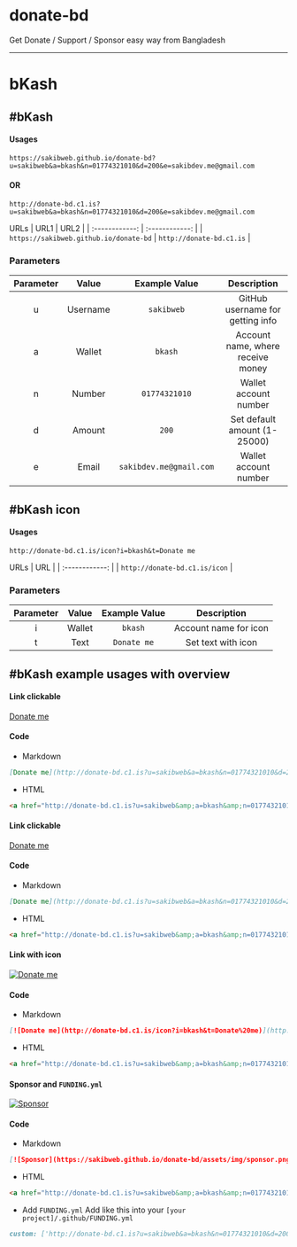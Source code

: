 # donate-bd
Get Donate / Support / Sponsor easy way from Bangladesh

------------


# bKash
## #bKash
#### Usages
```
https://sakibweb.github.io/donate-bd?u=sakibweb&a=bkash&n=01774321010&d=200&e=sakibdev.me@gmail.com
```
#### OR
```
http://donate-bd.c1.is?u=sakibweb&a=bkash&n=01774321010&d=200&e=sakibdev.me@gmail.com
```
URLs
| URL1  | URL2  |
| :------------: | :------------: |
| `https://sakibweb.github.io/donate-bd`  |  `http://donate-bd.c1.is` |
### Parameters
| Parameter  |  Value  |  Example Value  |  Description  |
| :------------: | :------------: | :------------: | :------------: |
| u  |  Username  | `sakibweb`  |  GitHub username for getting info  |
| a  |  Wallet  | `bkash`  |  Account name, where receive money  |
| n  |  Number  | `01774321010`  |  Wallet account number  |
| d  |  Amount  | `200`  |  Set default amount (1-25000)  |
| e  |  Email  | `sakibdev.me@gmail.com`  |  Wallet account number  |

## #bKash icon
#### Usages
```
http://donate-bd.c1.is/icon?i=bkash&t=Donate me
```
URLs
| URL |
| :------------: |
| `http://donate-bd.c1.is/icon` |
### Parameters
| Parameter  |  Value  |  Example Value  |  Description  |
| :------------: | :------------: | :------------: | :------------: |
| i |  Wallet  | `bkash`  |  Account name for icon |
| t |  Text  | `Donate me`  |  Set text with icon |

## #bKash example usages with overview
#### Link clickable 
[Donate me](http://donate-bd.c1.is?u=sakibweb&a=bkash&n=01774321010&d=200&e=sakibdev.me@gmail.com "Donate me")
#### Code
* Markdown
```markdown
[Donate me](http://donate-bd.c1.is?u=sakibweb&a=bkash&n=01774321010&d=200&e=sakibdev.me@gmail.com "Donate me")
```
* HTML
```html
<a href="http://donate-bd.c1.is?u=sakibweb&amp;a=bkash&amp;n=01774321010&amp;d=200&amp;e=sakibdev.me@gmail.com" title="Donate me" rel="nofollow">Donate me</a>
```
#### Link clickable 
[Donate me](http://donate-bd.c1.is?u=sakibweb&a=bkash&n=01774321010&d=200&e=sakibdev.me@gmail.com "Donate me")
#### Code
* Markdown
```markdown
[Donate me](http://donate-bd.c1.is?u=sakibweb&a=bkash&n=01774321010&d=200&e=sakibdev.me@gmail.com "Donate me")
```
* HTML
```html
<a href="http://donate-bd.c1.is?u=sakibweb&amp;a=bkash&amp;n=01774321010&amp;d=200&amp;e=sakibdev.me@gmail.com" title="Donate me" rel="nofollow">Donate me</a>
```
#### Link with icon
[![Donate me](http://donate-bd.c1.is/icon?i=bkash&t=Donate%20me)](http://donate-bd.c1.is?u=sakibweb&a=bkash&n=01774321010&d=200&e=sakibdev.me@gmail.com "Donate me")
#### Code
* Markdown
```markdown
[![Donate me](http://donate-bd.c1.is/icon?i=bkash&t=Donate%20me)](http://donate-bd.c1.is?u=sakibweb&a=bkash&n=01774321010&d=200&e=sakibdev.me@gmail.com "Donate me")
```
* HTML
```html
<a href="http://donate-bd.c1.is?u=sakibweb&amp;a=bkash&amp;n=01774321010&amp;d=200&amp;e=sakibdev.me@gmail.com" title="Donate me" rel="nofollow"><img alt="Donate me" src="http://donate-bd.c1.is/icon?i=bkash&t=Donate me"></a>
```

#### Sponsor and `FUNDING.yml`
[![Sponsor](https://sakibweb.github.io/donate-bd/assets/img/sponsor.png)](http://donate-bd.c1.is?u=sakibweb&a=bkash&n=01774321010&d=200&e=sakibdev.me@gmail.com "Sponsor")
#### Code
* Markdown
```markdown
[![Sponsor](https://sakibweb.github.io/donate-bd/assets/img/sponsor.png)](http://donate-bd.c1.is?u=sakibweb&a=bkash&n=01774321010&d=200&e=sakibdev.me@gmail.com "Sponsor")
```
* HTML
```html
<a href="http://donate-bd.c1.is?u=sakibweb&amp;a=bkash&amp;n=01774321010&amp;d=200&amp;e=sakibdev.me@gmail.com" title="Sponsor" rel="nofollow"><img alt="Sponsor" src="https://sakibweb.github.io/donate-bd/assets/img/sponsor.png"></a>
```
* Add  `FUNDING.yml`
Add like this into your `[your project]/.github/FUNDING.yml`
```markdown
custom: ['http://donate-bd.c1.is?u=sakibweb&a=bkash&n=01774321010&d=200&e=sakibdev.me@gmail.com']
```
